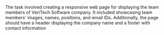 The task involved creating a responsive web page for displaying the team members of VeriTech Software company. 
It included showcasing team members' images, names, positions, and email IDs.
Additionally, the page should have a header displaying the company name and a footer with contact information
